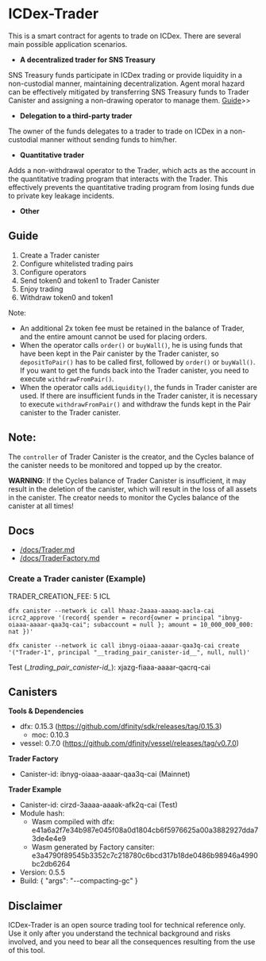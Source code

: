 # ICDex-Trader

This is a smart contract for agents to trade on ICDex. There are several main possible application scenarios.

- **A decentralized trader for SNS Treasury**

SNS Treasury funds participate in ICDex trading or provide liquidity in a non-custodial manner, maintaining decentralization. Agent moral hazard can be effectively mitigated by transferring SNS Treasury funds to Trader Canister and assigning a non-drawing operator to manage them. 
[Guide](./docs/Guide_for_SNS_treasury.md)>>

- **Delegation to a third-party trader**

The owner of the funds delegates to a trader to trade on ICDex in a non-custodial manner without sending funds to him/her.

- **Quantitative trader**

Adds a non-withdrawal operator to the Trader, which acts as the account in the quantitative trading program that interacts with the Trader. This effectively prevents the quantitative trading program from losing funds due to private key leakage incidents.

- **Other**

## Guide

1. Create a Trader canister
2. Configure whitelisted trading pairs
3. Configure operators
4. Send token0 and token1 to Trader Canister
5. Enjoy trading
6. Withdraw token0 and token1

Note: 
- An additional 2x token fee must be retained in the balance of Trader, and the entire amount cannot be used for placing orders.
- When the operator calls `order()` or `buyWall()`, he is using funds that have been kept in the Pair canister by the Trader canister, so `depositToPair()` has to be called first, followed by `order()` or `buyWall()`. If you want to get the funds back into the Trader canister, you need to execute `withdrawFromPair()`.
- When the operator calls `addLiquidity()`, the funds in Trader canister are used. If there are insufficient funds in the Trader canister, it is necessary to execute `withdrawFromPair()` and withdraw the funds kept in the Pair canister to the Trader canister.

## Note:

The `controller` of Trader Canister is the creator, and the Cycles balance of the canister needs to be monitored and topped up by the creator.

**WARNING**: If the Cycles balance of Trader Canister is insufficient, it may result in the deletion of the canister, which will result in the loss of all assets in the canister. The creator needs to monitor the Cycles balance of the canister at all times!

## Docs

- [/docs/Trader.md](./docs/Trader.md)
- [/docs/TraderFactory.md](./docs/TraderFactory.md)

### Create a Trader canister (Example)

TRADER_CREATION_FEE: 5 ICL

```
dfx canister --network ic call hhaaz-2aaaa-aaaaq-aacla-cai icrc2_approve '(record{ spender = record{owner = principal "ibnyg-oiaaa-aaaar-qaa3q-cai"; subaccount = null }; amount = 10_000_000_000: nat })'

dfx canister --network ic call ibnyg-oiaaa-aaaar-qaa3q-cai create '("Trader-1", principal "__trading_pair_canister-id__", null, null)'
```
Test (\__trading_pair_canister-id\__): xjazg-fiaaa-aaaar-qacrq-cai

## Canisters

**Tools & Dependencies**

- dfx: 0.15.3 (https://github.com/dfinity/sdk/releases/tag/0.15.3)
    - moc: 0.10.3 
- vessel: 0.7.0 (https://github.com/dfinity/vessel/releases/tag/v0.7.0)

**Trader Factory**

- Canister-id: ibnyg-oiaaa-aaaar-qaa3q-cai (Mainnet)

**Trader Example**

- Canister-id: cirzd-3aaaa-aaaak-afk2q-cai (Test)
- Module hash: 
    - Wasm compiled with dfx: e41a6a2f7e34b987e045f08a0d1804cb6f5976625a00a3882927dda73de4e4e9
    - Wasm generated by Factory cansiter: e3a4790f89545b3352c7c218780c6bcd317b18de0486b98946a4990bc2db6264
- Version: 0.5.5
- Build: {
    "args": "--compacting-gc"
}

## Disclaimer

ICDex-Trader is an open source trading tool for technical reference only. Use it only after you understand the technical background and risks involved, and you need to bear all the consequences resulting from the use of this tool.
